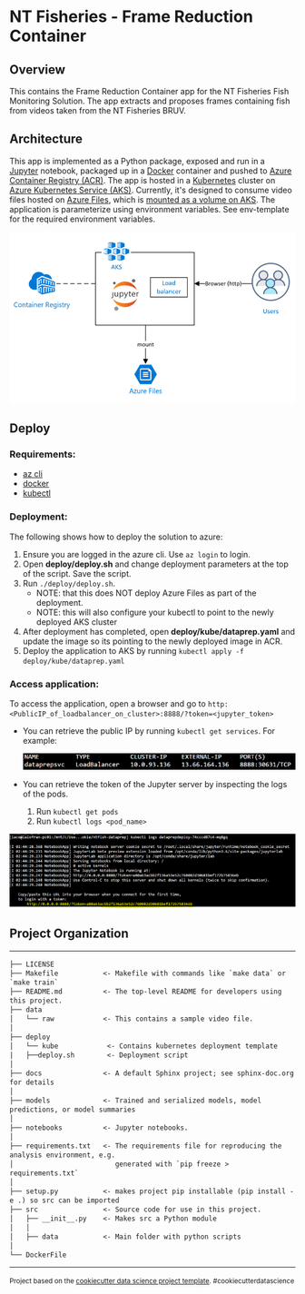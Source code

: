 # NT Fisheries - Frame Reduction Container

## Overview

This contains the Frame Reduction Container app for the NT Fisheries Fish Monitoring Solution. The app extracts and proposes frames containing fish from videos taken from the NT Fisheries BRUV. 

## Architecture

This app is implemented as a Python package, exposed and run in a [Jupyter](http://jupyter.org/) notebook, packaged up in a [Docker](https://www.docker.com/) container and pushed to [Azure Container Registry (ACR)](https://docs.microsoft.com/en-us/azure/container-registry/). The app is hosted in a [Kubernetes](https://kubernetes.io/) cluster on [Azure Kubernetes Service (AKS)](https://docs.microsoft.com/en-us/azure/aks/). Currently, it's designed to consume video files hosted on [Azure Files](https://docs.microsoft.com/en-us/azure/storage/files/storage-files-introduction), which is [mounted as a volume on AKS](https://docs.microsoft.com/en-us/azure/aks/azure-files-volume). The application is parameterize using environment variables. See env-template for the required environment variables.

![Architecture](./images/archi.PNG "Architecture")

## Deploy

### Requirements:
- [az cli](https://docs.microsoft.com/en-us/cli/azure/?view=azure-cli-latest)
- [docker](https://www.docker.com/)
- [kubectl](https://kubernetes.io/docs/tasks/tools/install-kubectl/)

### Deployment:
The following shows how to deploy the solution to azure:

1. Ensure you are logged in the azure cli. Use `az login` to login.
2. Open **deploy/deploy.sh** and change deployment parameters at the top of the script. Save the script.
3. Run `./deploy/deploy.sh`. 
    - NOTE: that this does NOT deploy Azure Files as part of the deployment.
    - NOTE: this will also configure your kubectl to point to the newly deployed AKS cluster
4. After deployment has completed, open **deploy/kube/dataprep.yaml** and update the image so its pointing to the newly deployed image in ACR.
5. Deploy the application to AKS by running `kubectl apply -f deploy/kube/dataprep.yaml`

### Access application:
To access the application, open a browser and go to `http:<PublicIP_of_loadbalancer_on_cluster>:8888/?token=<jupyter_token>`
- You can retrieve the public IP by running `kubectl get services`. For example:

    ![kubectl get services output](./images/publicip.PNG "kubectl get services output")
- You can retrieve the token of the Jupyter server by inspecting the logs of the pods.
    1. Run `kubectl get pods`
    2. Run `kubectl logs <pod_name>`

![kubectl get services output](./images/jupyter.PNG "kubectl get services output")



## Project Organization
------------

    ├── LICENSE
    ├── Makefile           <- Makefile with commands like `make data` or `make train`
    ├── README.md          <- The top-level README for developers using this project.
    ├── data
    │   └── raw            <- This contains a sample video file.
    │
    ├── deploy
    │   └── kube            <- Contains kubernetes deployment template
    |   ├──deploy.sh        <- Deployment script
    │
    ├── docs               <- A default Sphinx project; see sphinx-doc.org for details
    │
    ├── models             <- Trained and serialized models, model predictions, or model summaries
    │
    ├── notebooks          <- Jupyter notebooks. 
    │
    ├── requirements.txt   <- The requirements file for reproducing the analysis environment, e.g.
    │                         generated with `pip freeze > requirements.txt`
    │
    ├── setup.py           <- makes project pip installable (pip install -e .) so src can be imported
    ├── src                <- Source code for use in this project.
    │   ├── __init__.py    <- Makes src a Python module
    │   │
    │   ├── data           <- Main folder with python scripts
    │
    └── DockerFile


--------

<p><small>Project based on the <a target="_blank" href="https://drivendata.github.io/cookiecutter-data-science/">cookiecutter data science project template</a>. #cookiecutterdatascience</small></p>
